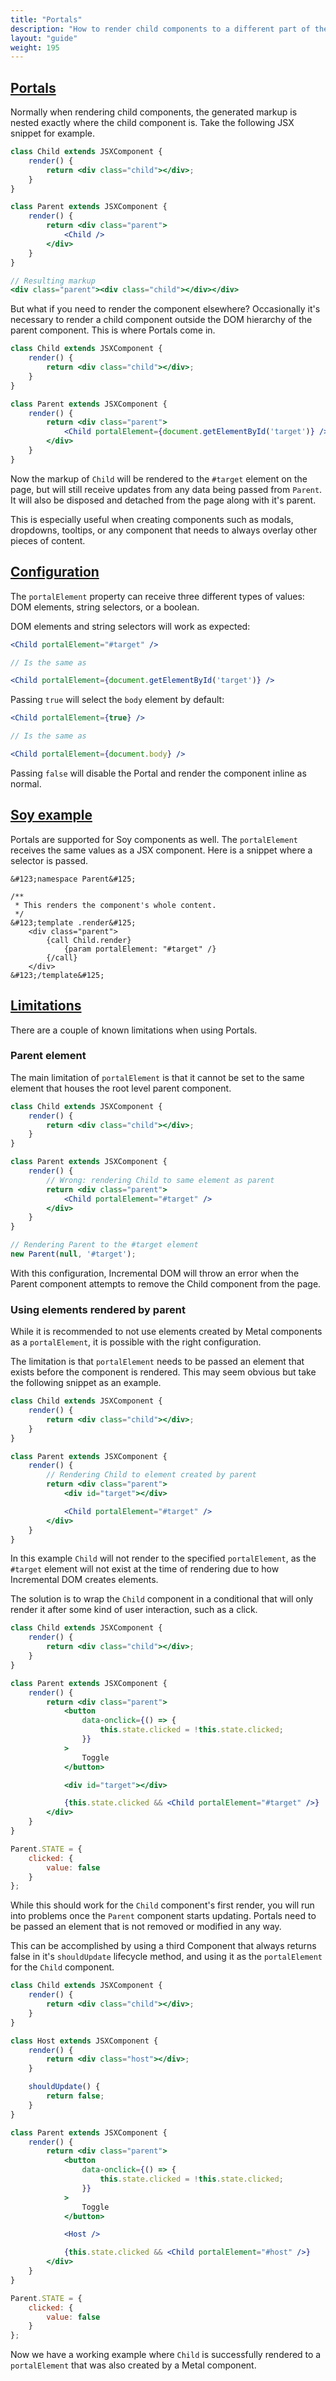 ```yaml
---
title: "Portals"
description: "How to render child components to a different part of the page."
layout: "guide"
weight: 195
---
```


<article id="portals">

## [Portals](#portals)

Normally when rendering child components, the generated markup is nested
exactly where the child component is. Take the following JSX snippet for
example.

```jsx
class Child extends JSXComponent {
	render() {
		return <div class="child"></div>;
	}
}

class Parent extends JSXComponent {
	render() {
		return <div class="parent">
			<Child />
		</div>
	}
}

// Resulting markup
<div class="parent"><div class="child"></div></div>
```

But what if you need to render the component elsewhere? Occasionally
it's necessary to render a child component outside the DOM hierarchy of
the parent component. This is where Portals come in.

```jsx
class Child extends JSXComponent {
	render() {
		return <div class="child"></div>;
	}
}

class Parent extends JSXComponent {
	render() {
		return <div class="parent">
			<Child portalElement={document.getElementById('target')} />
		</div>
	}
}
```

Now the markup of `Child` will be rendered to the `#target` element on the page,
but will still receive updates from any data being passed from `Parent`. It will
also be disposed and detached from the page along with it's parent.

This is especially useful when creating components such as modals, dropdowns,
tooltips, or any component that needs to always overlay other pieces of content.

</article>

<article id="config">

## [Configuration](#config)

The `portalElement` property can receive three different types of values:
DOM elements, string selectors, or a boolean.

DOM elements and string selectors will work as expected:

```jsx
<Child portalElement="#target" />

// Is the same as

<Child portalElement={document.getElementById('target')} />
```

Passing `true` will select the `body` element by default:

```jsx
<Child portalElement={true} />

// Is the same as

<Child portalElement={document.body} />
```

Passing `false` will disable the Portal and render the component inline as normal.

</article>

<article id="soy_example">

## [Soy example](#soy_example)

Portals are supported for Soy components as well. The `portalElement` receives
the same values as a JSX component. Here is a snippet where a selector is
passed.

```soy
&#123;namespace Parent&#125;

/**
 * This renders the component's whole content.
 */
&#123;template .render&#125;
	<div class="parent">
		{call Child.render}
			{param portalElement: "#target" /}
		{/call}
	</div>
&#123;/template&#125;
```

</article>

<article id="limitations">

## [Limitations](#limitation)

There are a couple of known limitations when using Portals.

### Parent element

The main limitation of `portalElement` is that it cannot be set to
the same element that houses the root level parent component.

```jsx
class Child extends JSXComponent {
	render() {
		return <div class="child"></div>;
	}
}

class Parent extends JSXComponent {
	render() {
		// Wrong: rendering Child to same element as parent
		return <div class="parent">
			<Child portalElement="#target" />
		</div>
	}
}

// Rendering Parent to the #target element
new Parent(null, '#target');
```

With this configuration, Incremental DOM will throw an error when the Parent
component attempts to remove the Child component from the page.

### Using elements rendered by parent

While it is recommended to not use elements created by Metal
components as a `portalElement`, it is possible with the right
configuration.

The limitation is that `portalElement` needs to be passed an element
that exists before the component is rendered. This may seem obvious but take
the following snippet as an example.

```jsx
class Child extends JSXComponent {
	render() {
		return <div class="child"></div>;
	}
}

class Parent extends JSXComponent {
	render() {
		// Rendering Child to element created by parent
		return <div class="parent">
			<div id="target"></div>

			<Child portalElement="#target" />
		</div>
	}
}
```

In this example `Child` will not render to the specified `portalElement`,
as the `#target` element will not exist at the time of rendering due to
how Incremental DOM creates elements.

The solution is to wrap the `Child` component in a conditional that will
only render it after some kind of user interaction, such as a click.

```jsx
class Child extends JSXComponent {
	render() {
		return <div class="child"></div>;
	}
}

class Parent extends JSXComponent {
	render() {
		return <div class="parent">
			<button
				data-onclick={() => {
					this.state.clicked = !this.state.clicked;
				}}
			>
				Toggle
			</button>

			<div id="target"></div>

			{this.state.clicked && <Child portalElement="#target" />}
		</div>
	}
}

Parent.STATE = {
	clicked: {
		value: false
	}
};
```

While this should work for the `Child` component's first render,
you will run into problems once the `Parent` component starts
updating. Portals need to be passed an element that is not
removed or modified in any way.

This can be accomplished by using a third Component that always
returns false in it's `shouldUpdate` lifecycle method, and using
it as the `portalElement` for the `Child` component.

```jsx
class Child extends JSXComponent {
	render() {
		return <div class="child"></div>;
	}
}

class Host extends JSXComponent {
	render() {
		return <div class="host"></div>;
	}

	shouldUpdate() {
		return false;
	}
}

class Parent extends JSXComponent {
	render() {
		return <div class="parent">
			<button
				data-onclick={() => {
					this.state.clicked = !this.state.clicked;
				}}
			>
				Toggle
			</button>

			<Host />

			{this.state.clicked && <Child portalElement="#host" />}
		</div>
	}
}

Parent.STATE = {
	clicked: {
		value: false
	}
};
```

Now we have a working example where `Child` is successfully rendered
to a `portalElement` that was also created by a Metal component.

</article>
